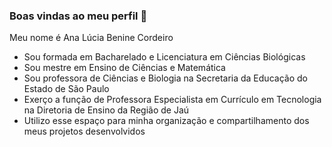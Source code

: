 ### Boas vindas ao meu perfil 💮

Meu nome é Ana Lúcia Benine Cordeiro
- Sou formada em Bacharelado e Licenciatura em Ciências Biológicas
- Sou mestre em Ensino de Ciências e Matemática
- Sou professora de Ciências e Biologia na Secretaria da Educação do Estado de São Paulo
- Exerço a função de Professora Especialista em Currículo em Tecnologia na Diretoria de Ensino da Região de Jaú
- Utilizo esse espaço para minha organização e compartilhamento dos meus projetos  desenvolvidos








  




